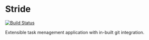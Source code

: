 # Stride

<a href="https://github.com/HalidOdat/stride/actions"><img src="https://github.com/HalidOdat/stride/workflows/ci/badge.svg" alt="Build Status"></a>

Extensible task menagement application with in-built git integration.

